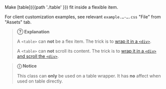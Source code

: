 Make [table]({{path './table' }}) fit inside a flexible item.

For client customization examples, see relevant <code>example.…-….css</code> "File" from "Assets" tab.

> **?&#x20DD; Explanation**
>
> A `<table>` can **not** be a flex item. The trick is to [wrap it in a `<div>`][source-flex].
>
>
> A `<table>` can **not** scroll its content. The trick is to [wrap it in a `<div>` and scroll the `<div>`][source-scroll].

> **ⓘ Notice**
>
> This class can **only** be used on a table wrapper. It has **no** affect when used on table directly.

[source-flex]: https://stackoverflow.com/a/41421700/11817077 "Stack Overflow: Why does flex-box work with a div, but not a table?"
[source-scroll]: https://stackoverflow.com/a/19794391/11817077 "Stack Overflow: Horizontal scroll on overflow of table (answer)"

<script>
/* To open external links in new window */
Array.from(document.links)
  .filter(link => link.hostname != window.location.hostname)
  .forEach(link => link.target = '_blank');
</script>
